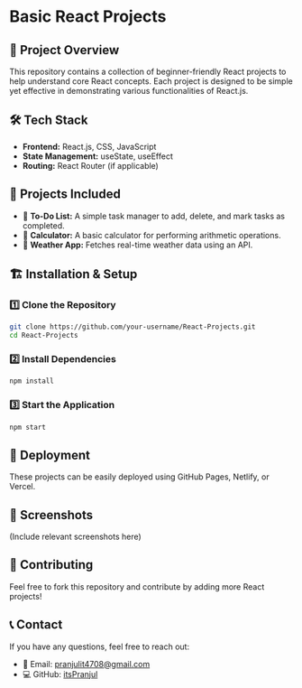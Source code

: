 # Basic React Projects

## 📌 Project Overview
This repository contains a collection of beginner-friendly React projects to help understand core React concepts. Each project is designed to be simple yet effective in demonstrating various functionalities of React.js.

## 🛠️ Tech Stack
- **Frontend:** React.js, CSS, JavaScript
- **State Management:** useState, useEffect
- **Routing:** React Router (if applicable)

## 🎯 Projects Included
- 🔹 **To-Do List:** A simple task manager to add, delete, and mark tasks as completed.
- 🔹 **Calculator:** A basic calculator for performing arithmetic operations.
- 🔹 **Weather App:** Fetches real-time weather data using an API.
  
## 🏗️ Installation & Setup
### 1️⃣ Clone the Repository
```sh
git clone https://github.com/your-username/React-Projects.git
cd React-Projects
```
### 2️⃣ Install Dependencies
```sh
npm install
```
### 3️⃣ Start the Application
```sh
npm start
```

## 🚀 Deployment
These projects can be easily deployed using GitHub Pages, Netlify, or Vercel.

## 📸 Screenshots
(Include relevant screenshots here)

## 📝 Contributing
Feel free to fork this repository and contribute by adding more React projects!

## 📞 Contact
If you have any questions, feel free to reach out:
- 📧 Email: pranjulit4708@gmail.com
- 💻 GitHub: [itsPranjul](https://github.com/itsPranjul)

